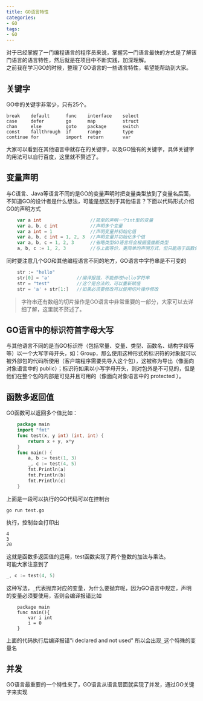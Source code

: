 ```yaml
---
title: GO语言特性
categories:
- GO
tags:
- GO
--- 
```


对于已经掌握了一门编程语言的程序员来说，掌握另一门语言最快的方式是了解该门语言的语言特性，然后就是在项目中不断实践，加深理解。  
之前我在学习GO的时候，整理了GO语言的一些语言特性，希望能帮助到大家。
## 关键字
GO中的关键字非常少，只有25个。

	break    default      func    interface    select
	case     defer        go      map          struct
	chan     else         goto    package      switch
	const    fallthrough  if      range        type
	continue for          import  return       var
大家可以看到在其他语言中就存在的关键字，以及GO独有的关键字，具体关键字的用法可以自行百度，这里就不赘述了。

## 变量声明
与C语言、Java等语言不同的是GO的变量声明时把变量类型放到了变量名后面，不知道GO的设计者是什么想法，可能是想区别于其他语言？下面以代码形式介绍GO的声明方式
```GO
    var a int                  //简单的声明一个int型的变量
    var a, b, c int            //声明多个变量
    var a int = 1              //声明变量并初始化值
    var a, b, c int = 1, 2, 3  //声明变量并初始化多个值
    var a, b, c = 1, 2, 3      //省略类型GO语言将会根据值推断类型
    a, b, c := 1, 2, 3         //与上面等价，更简单的声明方式，但只能用于函数体内
```
同时要注意几个GO和其他编程语言不同的地方，GO语言中字符串是不可变的
```GO
    str := "hello"
    str[0] = 'a'          //编译报错，不能修改hello字符串
    str = "test"          //这个是合法的，可以重新赋值
    str = 'a' + str[1:]   //如果必须要修改可以使用切片操作修改
```
> 字符串还有数组的切片操作是GO语言中非常重要的一部分，大家可以去详细了解，这里就不赘述了。

## GO语言中的标识符首字母大写
与其他语言不同的是当GO标识符（包括常量、变量、类型、函数名、结构字段等等）以一个大写字母开头，如：Group，那么使用这种形式的标识符的对象就可以被外部包的代码所使用（客户端程序需要先导入这个包），这被称为导出（像面向对象语言中的 public）；标识符如果以小写字母开头，则对包外是不可见的，但是他们在整个包的内部是可见并且可用的（像面向对象语言中的 protected ）。

## 函数多返回值
GO函数可以返回多个值比如：
```GO
    package main  
    import "fmt"
    func test(x, y int) (int, int) {
    	return x + y, x*y
    }  
    func main() {
    	a, b := test(1, 3)
    	_, c := test(4, 5)
    	fmt.Println(a)
    	fmt.Println(b)
    	fmt.Println(c)
    }
```
上面是一段可以执行的GO代码可以在控制台
```
go run test.go
```
执行，控制台会打印出
```
4
3
20
```
这就是函数多返回值的运用，test函数实现了两个整数的加法与乘法。  
可能大家注意到了
```GO
_, c := test(4, 5)
```
这种写法，`_`代表抛弃对应的变量，为什么要抛弃呢，因为GO语言中规定，声明的变量必须要使用，否则会编译报错比如
```
    package main  
    func main(){
        var i int
        i = 0
    }
```
上面的代码执行后编译报错"i declared and not used"
所以会出现`_`这个特殊的变量名
## 并发
GO语言最重要的一个特性来了，GO语言从语言层面就实现了并发，通过GO关键字来实现

